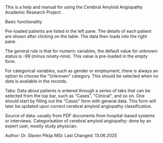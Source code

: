 This is a help and manual for using the Cerebral Amyloid Angiopathy Academic Research Project.

Basic functionality

Pre-loaded patients are listed in the left pane. The details of each patient are shown after clicking on the table. The data then loads into the right pane.

The general rule is that for numeric variables, the default value for unknown status is -99 (minus ninety-nine). This value is pre-loaded in the empty form.

For categorical variables, such as gender or employment, there is always an option to choose the "Unknown" category. This should be selected when no data is available in the records.

Tabs:
Data about patients is entered through a series of tabs that can be selected from the top bar, such as "Cases", "Clinical", and so on.
One should start by filling out the "Cases" form with general data. This form will later be updated upon correct cerebral amyloid angiopathy classification.

Source of data: usually from PDF documents from hospital-based systems or interviews.
Categorisation of cerebral amyloid angiopathy: done by an expert user, mostly study physician.

Author: Dr. Slaven Pikija MSc
Last Changed: 13.06.2025